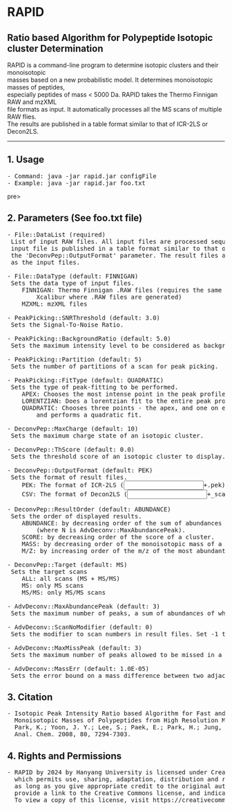 # RAPID
## Ratio based Algorithm for Polypeptide Isotopic cluster Determination
RAPID is a command-line program to determine isotopic clusters and their monoisotopic <br>
masses based on a new probabilistic model. It determines monoisotopic masses of peptides,<br>
especially peptides of mass < 5000 Da. RAPID takes the Thermo Finnigan RAW and mzXML <br>
file formats as input. It automatically processes all the MS scans of multiple RAW flies.<br>
The results are published in a table format similar to that of ICR-2LS or Decon2LS.<br>
<hr>


## 1. Usage
<pre>
- Command: java -jar rapid.jar configFile
- Example: java -jar rapid.jar foo.txt
</pre>pre>
## 2. Parameters (See foo.txt file)
<pre>
- File::DataList (required)
 List of input RAW files. All input files are processed sequentially. Each result of a 
 input file is published in a table format similar to that of ICR-2LS or Decon2LS. See 
 the 'DeconvPep::OutputFormat' parameter. The result files are generated in the same folder 
 as the input files. 
 
- File::DataType (default: FINNIGAN)
 Sets the data type of input files.
	FINNIGAN: Thermo Finnigan .RAW files (requires the same or compatible version of 
		Xcalibur where .RAW files are generated)
	MZXML: mzXML files

- PeakPicking::SNRThreshold (default: 3.0)
 Sets the Signal-To-Noise Ratio.

- PeakPicking::BackgroundRatio (default: 5.0)
 Sets the maximum intensity level to be considered as background.

- PeakPicking::Partition (default: 5)
 Sets the number of partitions of a scan for peak picking. 

- PeakPicking::FitType (default: QUADRATIC)
 Sets the type of peak-fitting to be performed.
	APEX: Chooses the most intense point in the peak profile.
	LORENTZIAN: Does a lorentzian fit to the entire peak profile.
	QUADRATIC: Chooses three points - the apex, and one on either side of the profile, 
		and performs a quadratic fit.

- DeconvPep::MaxCharge (default: 10)
 Sets the maximum charge state of an isotopic cluster.

- DeconvPep::ThScore (default: 0.0)
 Sets the threshold score of an isotopic cluster to display.

- DeconvPep::OutputFormat (default: PEK)
 Sets the format of result files. 
	PEK: The format of ICR-2LS (<input file name>+.pek)
	CSV: The format of Decon2LS (<input file name>+_scans.csv and <input file name>+_isos.csv)

- DeconvPep::ResultOrder (default: ABUNDANCE)
 Sets the order of displayed results.
	ABUNDANCE: by decreasing order of the sum of abundances of the N most abundant peaks
		(where N is AdvDeconv::MaxAbundancePeak).
	SCORE: by decreasing order of the score of a cluster. 
	MASS: by decreasing order of the monoisotopic mass of a cluster.
	M/Z: by increasing order of the m/z of the most abundant peak of a cluster.

- DeconvPep::Target (default: MS)
 Sets the target scans
	ALL: all scans (MS + MS/MS)
	MS: only MS scans
	MS/MS: only MS/MS scans

- AdvDeconv::MaxAbundancePeak (default: 3)
 Sets the maximum number of peaks, a sum of abundances of which is displayed in result files.

- AdvDeconv::ScanNoModifier (default: 0)
 Sets the modifier to scan numbers in result files. Set -1 to get the same scan numbers as ICR-2LS.

- AdvDeconv::MaxMissPeak (default: 3)
 Sets the maximum number of peaks allowed to be missed in a pseudo cluster.

- AdvDeconv::MassErr (default: 1.0E-05)
 Sets the error bound on a mass difference between two adjacent peaks.
</pre>
## 3. Citation
<pre>
- Isotopic Peak Intensity Ratio based Algorithm for Fast and Accurate Determination of Isotopic Clusters and 
  Monoisotopic Masses of Polypeptides from High Resolution Mass Spectrometric Data
  Park, K.; Yoon, J. Y.; Lee, S.; Paek, E.; Park, H.; Jung, H.-J.; Lee, S.-W. 
  Anal. Chem. 2008, 80, 7294-7303.
</pre>
## 4. Rights and Permissions
<pre>
- RAPID by 2024 by Hanyang University is licensed under Creative Commons Attribution-ShareAlike 4.0 International, 
  which permits use, sharing, adaptation, distribution and reproduction in any medium or format, 
  as long as you give appropriate credit to the original author(s) and the source, 
  provide a link to the Creative Commons license, and indicate if changes were made.
  To view a copy of this license, visit https://creativecommons.org/licenses/by-sa/4.0/
</pre>


